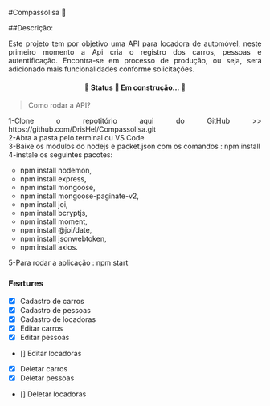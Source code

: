 #Compassolisa 🚀

##Descrição:
<p align="justify"> Este projeto tem por objetivo uma API para  locadora de automóvel, neste primeiro momento a Api cria o registro dos carros, pessoas e autentificação. Encontra-se em processo de produção, ou seja, será adicionado mais funcionalidades conforme solicitações.</p>

<h4 align="center"> 
	🚧  Status 🚀 Em construção...  🚧
</h4>

>Como rodar a API?

<p align="justify" >
1-Clone o repotitório aqui do GitHub >> https://github.com/DrisHel/Compassolisa.git <br>
2-Abra a pasta pelo terminal ou VS Code<br>
3-Baixe os modulos do nodejs e packet.json com os comandos : 
npm install<br>
4-instale os seguintes pacotes:<br>

<ul style="list-style-type:circle">
  <li>npm install nodemon,</li>
  <li>npm install express,</li>
  <li>npm install mongoose,</li>
  <li> npm install mongoose-paginate-v2,</li>
  <li>npm install joi,</li>
  <li>npm install bcryptjs,</li>
  <li> npm install moment,</li>
  <li>npm install @joi/date,</li>
  <li>npm install jsonwebtoken,</li>
  <li> npm install axios.</li>
</ul>
5-Para rodar a aplicação : npm start</p>

### Features

- [x] Cadastro de carros
- [x] Cadastro de pessoas
- [x] Cadastro de locadoras
- [x] Editar carros
- [x] Editar pessoas
- [] Editar locadoras
- [x] Deletar carros
- [x] Deletar pessoas
- [] Deletar locadoras